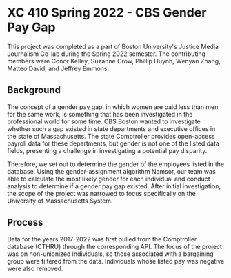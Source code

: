 # XC 410 Spring 2022 - CBS Gender Pay Gap
This project was completed as a part of Boston University's Justice Media Journalism Co-lab during the Spring 2022 semester. The contributing members were Conor Kelley, Suzanne Crow, Phillip Huynh, Wenyan Zhang, Matteo David, and Jeffrey Emmons.

## Background
The concept of a gender pay gap, in which women are paid less than men for the same work, is something that has been investigated in the professional world for some time. CBS Boston wanted to investigate whether such a gap existed in state departments and executive offices in the state of Massachusetts. The state Comptroller provides open-access payroll data for these departments, but gender is not one of the listed data fields, presenting a challenge in investigating a potential pay disparity.

Therefore, we set out to determine the gender of the employees listed in the database. Using the gender-assignment algorithm Namsor, our team was able to calculate the most likely gender for each individual and conduct analysis to determine if a gender pay gap existed. After initial investigation, the scope of the project was narrowed to focus specifically on the University of Massachusetts System.

## Process
Data for the years 2017-2022 was first pulled from the Comptroller database (CTHRU) through the corresponding API. The focus of the project was on non-unionized individuals, so those associated with a bargaining group were filtered from the data. Individuals whose listed pay was negative were also removed. 
